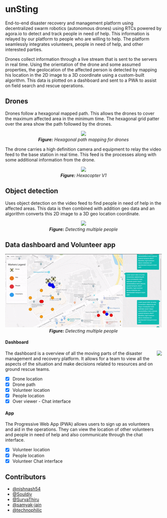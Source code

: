 # unSting

End-to-end disaster recovery and management platform using decentralized swarm robotics (autonomous drones) using RTCs powered by agora.io to detect and track people in need of help. This information is relayed by our platform to people who are willing to help. The platform seamlessly integrates volunteers, people in need of help, and other interested parties. 

Drones collect information through a live stream that is sent to the servers in real time. Using the orientation of the drone and some assumed properties, the geolocation of the affected person is detected by mapping his location in the 2D image to a 3D coordinate using a custom-built algorithm. This data is plotted on a dashboard and sent to a PWA to assist on field search and rescue operations.

## Drones

Drones follow a hexagonal mapped path. This allows the drones to cover the maximum affected area in the minimum time. The hexagonal grid patter over the area show the path followed by the drones.

<p align="center">
  <img src="./Images/drone.gif"><br>
  <i><b>Figure:</b> Hexagonal path mapping for drones</i>
</p>

The drone carries a high definition camera and equipment to relay the video feed to the base station in real time. This feed is the processes along with some additional information from the drone.

<p align="center">
  <img src="./Images/drone2.gif"><br>
  <i><b>Figure:</b> Hexacopter V1</i>
</p>

## Object detection

Uses object detection on the video feed to find people in need of help in the affected areas. This data is then combined with addition geo data and an algorithm converts this 2D image to a 3D geo location coordinate.

<p align="center">
  <img src="./Images/detect.gif"><br>
  <i><b>Figure:</b> Detecting multiple people</i>
</p>

## Data dashboard and Volunteer app

<p align="center">
  <img src="./Images/data_dashboard.gif"><br>
  <i><b>Figure:</b> Detecting multiple people</i>
</p>

#### Dashboard

<img align="right" src="./Images/volunteer_app.gif" height=450>

The dashboard is a overview of all the moving parts of the disaster management and recovery platform. It allows for a team to view all the aspects of the situation and make decisions related to resources and on ground rescue teams.

 - [x] Drone location
 - [x] Drone path
 - [x] Volunteer location
 - [x] People location
 - [x] Over viewer - Chat interface

#### App

The Progressive Web App (PWA) allows users to sign up as volunteers and aid in the operations. They can view the location of other volunteers and people in need of help and also communicate through the chat interface.

 - [x] Volunteer location
 - [x] People location
 - [x] Volunteer Chat interface

## Contributors

 - [@nishnash54]("https://github.com/nishnash54")
 - [@Souldiv]("https://github.com/Souldiv")
 - [@SuryaThiru]("https://github.com/SuryaThiru")
 - [@samyak-jain]("https://github.com/samyak-jain")
 - [@technophilic]("https://github.com/technophilic")